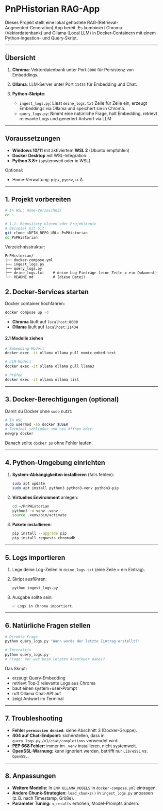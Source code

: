 # PnPHistorian RAG-App

Dieses Projekt stellt eine lokal gehostete RAG‑(Retrieval-Augmented‑Generation) App bereit. Es kombiniert Chroma (Vektordatenbank) und Ollama (Local LLM) in Docker‑Containern mit einem Python‑Ingestion- und Query‑Skript.

---

## Übersicht

1. **Chroma**: Vektordatenbank unter Port `8000` für Persistenz von Embeddings.
2. **Ollama**: LLM‑Server unter Port `11434` für Embedding und Chat.
3. **Python‑Skripte**:

   * `ingest_logs.py`: Liest `deine_logs.txt` Zeile für Zeile ein, erzeugt Embeddings via Ollama und speichert sie in Chroma.
   * `query_logs.py`: Nimmt eine natürliche Frage, holt Embedding, retrievt relevante Logs und generiert Antwort via LLM.

---

## Voraussetzungen

* **Windows 10/11** mit aktiviertem **WSL 2** (Ubuntu empfohlen)
* **Docker Desktop** mit WSL‑Integration
* **Python 3.8+** (systemweit oder in WSL)

Optional:

* Home‑Verwaltung: `pipx`, `pyenv`, o. Ä.

---

## 1. Projekt vorbereiten

```bash
# In WSL: Home‑Verzeichnis
cd ~

# 1.1: Repository klonen oder Projektkopie
# Beispiel mit Git:
git clone <DEIN_REPO_URL> PnPHistorian
cd PnPHistorian
```

Verzeichnisstruktur:

```
PnPHistorian/
├── docker-compose.yml
├── ingest_logs.py
├── query_logs.py
├── deine_logs.txt    # deine Log-Einträge (eine Zeile = ein Dokument)
└── README.md         # (diese Datei)
```

## 2. Docker-Services starten

Docker container hochfahren:

```bash
docker compose up -d
```

* **Chroma** läuft auf `localhost:8000`
* **Ollama** läuft auf `localhost:11434`

#### 2.1 Modelle ziehen

```bash
# Embedding-Modell
docker exec -it ollama ollama pull nomic-embed-text

# LLM-Modell
docker exec -it ollama ollama pull llama3

# Prüfen
docker exec -it ollama ollama list
```

---

## 3. Docker-Berechtigungen (optional)

Damit du Docker ohne `sudo` nutzt:

```bash
# In WSL
sudo usermod -aG docker $USER
# Terminal schließen und neu öffnen oder:
newgrp docker
```

Danach sollte `docker ps` ohne Fehler laufen.

---

## 4. Python‑Umgebung einrichten

1. **System‑Abhängigkeiten installieren** (falls fehlen):

   ```bash
   sudo apt update
   sudo apt install python3 python3-venv python3-pip
   ```

2. **Virtuelles Environment** anlegen:

   ```bash
   cd ~/PnPHistorian
   python3 -m venv .venv
   source .venv/bin/activate
   ```

3. **Pakete installieren**:

   ```bash
   pip install --upgrade pip
   pip install requests chromadb
   ```

---

## 5. Logs importieren

1. Lege deine Log-Zeilen in `deine_logs.txt` (eine Zeile = ein Eintrag).
2. Skript ausführen:

   ```bash
   python ingest_logs.py
   ```
3. Ausgabe sollte sein:

   ```
   ✅ Logs in Chroma importiert.
   ```

---

## 6. Natürliche Fragen stellen

```bash
# Direkte Frage
python query_logs.py "Wann wurde der letzte Eintrag erstellt?"

# Interaktiv
python query_logs.py
# Frage: Wer war beim letzten Abenteuer dabei?
```

Das Skript:

* erzeugt Query‑Embedding
* retrievt Top‑3 relevante Logs aus Chroma
* baut einen system+user-Prompt
* ruft Ollama Chat-API auf
* zeigt Antwort im Terminal

---

## 7. Troubleshooting

* **Fehler `permission denied`:** siehe Abschnitt 3 (Docker-Gruppe).
* **404 auf Chat-Endpoint:** sicherstellen, dass in `query_logs.py` `/v1/chat/completions` verwendet wird.
* **PEP 668 Fehler:** immer im `.venv` installieren, nicht systemweit.
* **OpenSSL-Warnung:** kann ignoriert werden, betrifft nur `LibreSSL` vs. `OpenSSL`.

---

## 8. Anpassungen

* **Weitere Modelle:** In `ENV OLLAMA_MODELS` in `docker-compose.yml` eintragen.
* **Andere Chunk-Strategien:** `load_chunks()` in `ingest_logs.py` anpassen (z. B. nach Timestamp, Größe).
* **Parameter Tuning:** `n_results` erhöhen, Model-Prompts ändern.

